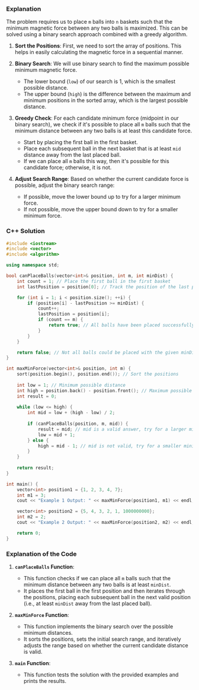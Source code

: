 

### Explanation

The problem requires us to place `m` balls into `n` baskets such that the minimum magnetic force between any two balls is maximized. This can be solved using a binary search approach combined with a greedy algorithm.

1. **Sort the Positions**: First, we need to sort the array of positions. This helps in easily calculating the magnetic force in a sequential manner.

2. **Binary Search**: We will use binary search to find the maximum possible minimum magnetic force.
   - The lower bound (`low`) of our search is 1, which is the smallest possible distance.
   - The upper bound (`high`) is the difference between the maximum and minimum positions in the sorted array, which is the largest possible distance.

3. **Greedy Check**: For each candidate minimum force (midpoint in our binary search), we check if it's possible to place all `m` balls such that the minimum distance between any two balls is at least this candidate force.
   - Start by placing the first ball in the first basket.
   - Place each subsequent ball in the next basket that is at least `mid` distance away from the last placed ball.
   - If we can place all `m` balls this way, then it's possible for this candidate force; otherwise, it is not.

4. **Adjust Search Range**: Based on whether the current candidate force is possible, adjust the binary search range:
   - If possible, move the lower bound up to try for a larger minimum force.
   - If not possible, move the upper bound down to try for a smaller minimum force.

### C++ Solution

```cpp
#include <iostream>
#include <vector>
#include <algorithm>

using namespace std;

bool canPlaceBalls(vector<int>& position, int m, int minDist) {
    int count = 1; // Place the first ball in the first basket
    int lastPosition = position[0]; // Track the position of the last placed ball

    for (int i = 1; i < position.size(); ++i) {
        if (position[i] - lastPosition >= minDist) {
            count++;
            lastPosition = position[i];
            if (count == m) {
                return true; // All balls have been placed successfully
            }
        }
    }

    return false; // Not all balls could be placed with the given minDist
}

int maxMinForce(vector<int>& position, int m) {
    sort(position.begin(), position.end()); // Sort the positions
    
    int low = 1; // Minimum possible distance
    int high = position.back() - position.front(); // Maximum possible distance
    int result = 0;
    
    while (low <= high) {
        int mid = low + (high - low) / 2;
        
        if (canPlaceBalls(position, m, mid)) {
            result = mid; // mid is a valid answer, try for a larger minimum force
            low = mid + 1;
        } else {
            high = mid - 1; // mid is not valid, try for a smaller minimum force
        }
    }
    
    return result;
}

int main() {
    vector<int> position1 = {1, 2, 3, 4, 7};
    int m1 = 3;
    cout << "Example 1 Output: " << maxMinForce(position1, m1) << endl;

    vector<int> position2 = {5, 4, 3, 2, 1, 1000000000};
    int m2 = 2;
    cout << "Example 2 Output: " << maxMinForce(position2, m2) << endl;

    return 0;
}
```

### Explanation of the Code

1. **`canPlaceBalls` Function**:
   - This function checks if we can place all `m` balls such that the minimum distance between any two balls is at least `minDist`.
   - It places the first ball in the first position and then iterates through the positions, placing each subsequent ball in the next valid position (i.e., at least `minDist` away from the last placed ball).

2. **`maxMinForce` Function**:
   - This function implements the binary search over the possible minimum distances.
   - It sorts the positions, sets the initial search range, and iteratively adjusts the range based on whether the current candidate distance is valid.

3. **`main` Function**:
   - This function tests the solution with the provided examples and prints the results.